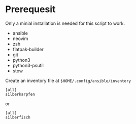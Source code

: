 # Prerequesit

Only a minial installation is needed for this script to work.

- ansible
- neovim
- zsh
- flatpak-builder
- git
- python3
- python3-psutil
- stow

Create an inventory file at `$HOME/.config/ansible/inventory`

```
[all]
silberkarpfen
```

or

```
[all]
silberfisch
```
